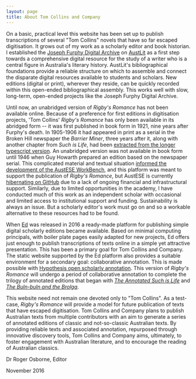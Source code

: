 ```yaml
---
layout: page
title: About Tom Collins and Company
---
```


On a basic, practical level this website has been set up to publish transcriptions of several "Tom Collins" novels that have so far escaped digitisation. It grows out of my work as a scholarly editor and book historian. I established the <a href="http://www.austlit.edu.au/furphy" target="_blank">Joseph Furphy Digital Archive</a> on <a href="http://www.austlit.edu.au/" target="_blank">AustLit</a> as a first step towards a comprehensive digital resource for the study of a writer who is a central figure in Australia's literary history. AustLit's bibliographical foundations provide a reliable structure on which to assemble and connect the disparate digital resources available to students and scholars. New editions (digital or print), wherever they reside, can be quickly recorded within this open-ended bibliographical assembly. This works well with slow, long-term, open-ended projects like the Joseph Furphy Digital Archive.    

Until now, an unabridged version of *Rigby's Romance* has not been available online. Because of a preference for first editions in digitisation projects, 'Tom Collins' *Rigby's Romance* has only been available in its abridged form -- it was first published in book form in 1921, nine years after Furphy's death. In 1905-1906 it had appeared in print as a serial in the Broken Hill newspaper the *Barrier Miner*, three years after it, along with another chapter from *Such is Life*, had been <a href="http://openjournals.library.usyd.edu.au/index.php/JASAL/article/view/9848" target="_blank">extracted from the longer typescript version</a>. An unabridged version was not available in book form until 1946 when Guy Howarth prepared an edition based on the newspaper serial. This complicated material and textual situation <a href="http://dsh.oxfordjournals.org/content/early/2016/02/29/llc.fqw013" target="_blank">informed the development of the AustESE WorkBench</a>, and this platform was meant to support the publication of *Rigby's Romance*, but AustESE is currently <a href="https://github.com/uq-eresearch/AustESE/wiki" target="_blank">hibernating on GitHub</a> due to a lack of ongoing financial and infrastructural support. Similarly, due to limited opportunities in the academy, I have conducted much of this work as an independent scholar with occasional and limited access to institutional support and funding. Sustainability is always an issue. But a scholarly editor's work must go on and so a workable alternative to these resources had to be found.

When <a href="https://github.com/elotroalex/ed" target="_blank">Ed</a> was released in 2016 a ready-made platform for publishing simple digital scholarly editions became available. Based on minimal computing principals, with boiler plate pages easily adapted for new projects, Ed offers just enough to publish transcriptions of texts online in a simple yet attractive presentation. This has been a primary goal for Tom Collins and Company. The static website supported by the Ed platform also provides a suitable environment for a secondary goal: collaborative annotation. This is made possible with <a href="https://hypothes.is/" target="_blank">Hypothesis open scholarly annotation</a>. This version of *Rigby's Romance* will undergo a period of collaborative annotation to complete the trilogy of annotated editions that began with <a href="http://trove.nla.gov.au/work/5733507" target="_blank">*The Annotated Such is Life*</a> and <a href="http://trove.nla.gov.au/work/5671545" target="_blank">*The Buln-buln and the Brolga*</a>.

This website need not remain one devoted only to "Tom Collins". As a test-case, *Rigby's Romance* will provide a model for future publication of texts that have escaped digitisation. Tom Collins and Company plans to publish Australian texts from multiple contributors with an aim to generate a series of annotated editions of classic and not-so-classic Australian texts. By providing reliable texts and associated annotation, repurposed through innovative discovery tools, Tom Collins and Company aims, ultimately, to foster engagement with Australian literature, and to encourage the reading of Australian classics.

Dr Roger Osborne, Editor

November 2016     





